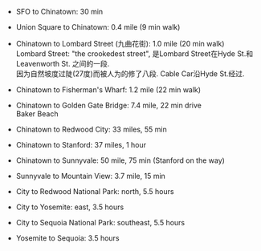 * SFO to Chinatown: 30 min

* Union Square to Chinatown: 0.4 mile (9 min walk)

* Chinatown to Lombard Street (九曲花街): 1.0 mile (20 min walk)
<br>Lombard Street: "the crookedest street", 是Lombard Street在Hyde St.和Leavenworth St. 之间的一段.
<br>因为自然坡度过陡(27度)而被人为的修了八段. Cable Car沿Hyde St.经过.

* Chinatown to Fisherman's Wharf: 1.2 mile (22 min walk)

* Chinatown to Golden Gate Bridge: 7.4 mile, 22 min drive
<br>Baker Beach

* Chinatown to Redwood City: 33 miles, 55 min

* Chinatown to Stanford: 37 miles, 1 hour

* Chinatown to Sunnyvale: 50 mile, 75 min (Stanford on the way)

* Sunnyvale to Mountain View: 3.7 mile, 15 min

* City to Redwood National Park: north, 5.5 hours

* City to Yosemite: east, 3.5 hours

* City to Sequoia National Park: southeast, 5.5 hours

* Yosemite to Sequoia: 3.5 hours
